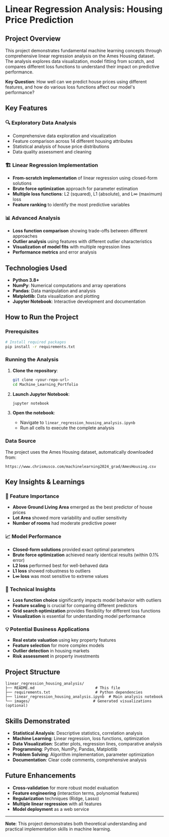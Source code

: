 # Linear Regression Analysis: Housing Price Prediction

## Project Overview

This project demonstrates fundamental machine learning concepts through comprehensive linear regression analysis on the Ames Housing dataset. The analysis explores data visualization, model fitting from scratch, and compares different loss functions to understand their impact on predictive performance.

**Key Question**: How well can we predict house prices using different features, and how do various loss functions affect our model's performance?

## Key Features

### 🔍 **Exploratory Data Analysis**
- Comprehensive data exploration and visualization
- Feature comparison across 14 different housing attributes
- Statistical analysis of house price distributions
- Data quality assessment and cleaning

### 🏗️ **Linear Regression Implementation**
- **From-scratch implementation** of linear regression using closed-form solutions
- **Brute force optimization** approach for parameter estimation
- **Multiple loss functions**: L2 (squared), L1 (absolute), and L∞ (maximum) loss
- **Feature ranking** to identify the most predictive variables

### 📊 **Advanced Analysis**
- **Loss function comparison** showing trade-offs between different approaches
- **Outlier analysis** using features with different outlier characteristics
- **Visualization of model fits** with multiple regression lines
- **Performance metrics** and error analysis

## Technologies Used

- **Python 3.8+**
- **NumPy**: Numerical computations and array operations
- **Pandas**: Data manipulation and analysis
- **Matplotlib**: Data visualization and plotting
- **Jupyter Notebook**: Interactive development and documentation

## How to Run the Project

### Prerequisites
```bash
# Install required packages
pip install -r requirements.txt
```

### Running the Analysis
1. **Clone the repository**:
   ```bash
   git clone <your-repo-url>
   cd Machine_Learning_Portfolio
   ```

2. **Launch Jupyter Notebook**:
   ```bash
   jupyter notebook
   ```

3. **Open the notebook**:
   - Navigate to `linear_regression_housing_analysis.ipynb`
   - Run all cells to execute the complete analysis

### Data Source
The project uses the Ames Housing dataset, automatically downloaded from:
```
https://www.chrismusco.com/machinelearning2024_grad/AmesHousing.csv
```

## Key Insights & Learnings

### 🎯 **Feature Importance**
- **Above Ground Living Area** emerged as the best predictor of house prices
- **Lot Area** showed more variability and outlier sensitivity
- **Number of rooms** had moderate predictive power

### 📈 **Model Performance**
- **Closed-form solutions** provided exact optimal parameters
- **Brute force optimization** achieved nearly identical results (within 0.1% error)
- **L2 loss** performed best for well-behaved data
- **L1 loss** showed robustness to outliers
- **L∞ loss** was most sensitive to extreme values

### 🔬 **Technical Insights**
- **Loss function choice** significantly impacts model behavior with outliers
- **Feature scaling** is crucial for comparing different predictors
- **Grid search optimization** provides flexibility for different loss functions
- **Visualization** is essential for understanding model performance

### 💡 **Potential Business Applications**
- **Real estate valuation** using key property features
- **Feature selection** for more complex models
- **Outlier detection** in housing markets
- **Risk assessment** in property investments

## Project Structure

```
linear_regression_housing_analysis/
├── README.md                           # This file
├── requirements.txt                    # Python dependencies
├── linear_regression_housing_analysis.ipynb  # Main analysis notebook
└── images/                            # Generated visualizations (optional)
```

## Skills Demonstrated

- **Statistical Analysis**: Descriptive statistics, correlation analysis
- **Machine Learning**: Linear regression, loss functions, optimization
- **Data Visualization**: Scatter plots, regression lines, comparative analysis
- **Programming**: Python, NumPy, Pandas, Matplotlib
- **Problem Solving**: Algorithm implementation, parameter optimization
- **Documentation**: Clear code comments, comprehensive analysis

## Future Enhancements

- **Cross-validation** for more robust model evaluation
- **Feature engineering** (interaction terms, polynomial features)
- **Regularization** techniques (Ridge, Lasso)
- **Multiple linear regression** with all features
- **Model deployment** as a web service

---

**Note**: This project demonstrates both theoretical understanding and practical implementation skills in machine learning.
